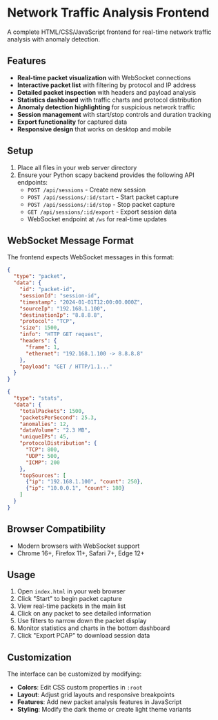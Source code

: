 # Network Traffic Analysis Frontend

A complete HTML/CSS/JavaScript frontend for real-time network traffic analysis with anomaly detection.

## Features

- **Real-time packet visualization** with WebSocket connections
- **Interactive packet list** with filtering by protocol and IP address
- **Detailed packet inspection** with headers and payload analysis
- **Statistics dashboard** with traffic charts and protocol distribution
- **Anomaly detection highlighting** for suspicious network traffic
- **Session management** with start/stop controls and duration tracking
- **Export functionality** for captured data
- **Responsive design** that works on desktop and mobile


## Setup

1. Place all files in your web server directory
2. Ensure your Python scapy backend provides the following API endpoints:
   - `POST /api/sessions` - Create new session
   - `POST /api/sessions/:id/start` - Start packet capture
   - `POST /api/sessions/:id/stop` - Stop packet capture
   - `GET /api/sessions/:id/export` - Export session data
   - WebSocket endpoint at `/ws` for real-time updates

## WebSocket Message Format

The frontend expects WebSocket messages in this format:

```json
{
  "type": "packet",
  "data": {
    "id": "packet-id",
    "sessionId": "session-id",
    "timestamp": "2024-01-01T12:00:00.000Z",
    "sourceIp": "192.168.1.100",
    "destinationIp": "8.8.8.8",
    "protocol": "TCP",
    "size": 1500,
    "info": "HTTP GET request",
    "headers": {
      "frame": 1,
      "ethernet": "192.168.1.100 -> 8.8.8.8"
    },
    "payload": "GET / HTTP/1.1..."
  }
}
```

```json
{
  "type": "stats",
  "data": {
    "totalPackets": 1500,
    "packetsPerSecond": 25.3,
    "anomalies": 12,
    "dataVolume": "2.3 MB",
    "uniqueIPs": 45,
    "protocolDistribution": {
      "TCP": 800,
      "UDP": 500,
      "ICMP": 200
    },
    "topSources": [
      {"ip": "192.168.1.100", "count": 250},
      {"ip": "10.0.0.1", "count": 180}
    ]
  }
}
```

## Browser Compatibility

- Modern browsers with WebSocket support
- Chrome 16+, Firefox 11+, Safari 7+, Edge 12+

## Usage

1. Open `index.html` in your web browser
2. Click "Start" to begin packet capture
3. View real-time packets in the main list
4. Click on any packet to see detailed information
5. Use filters to narrow down the packet display
6. Monitor statistics and charts in the bottom dashboard
7. Click "Export PCAP" to download session data

## Customization

The interface can be customized by modifying:

- **Colors**: Edit CSS custom properties in `:root`
- **Layout**: Adjust grid layouts and responsive breakpoints
- **Features**: Add new packet analysis features in JavaScript
- **Styling**: Modify the dark theme or create light theme variants

